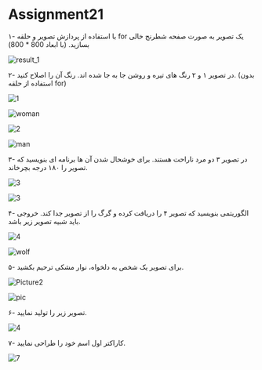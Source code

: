 # Assignment21

۱- با استفاده از پردازش تصویر و حلقه for یک تصویر به صورت صفحه شطرنج خالی بسازید. (با ابعاد 800 * 800)


![result_1](https://user-images.githubusercontent.com/94698402/150935716-a0ac999e-83a7-4794-8240-f5dc4575c4fe.png)


۲- در تصویر ۱ و ۲ رنگ های تیره و روشن جا به جا شده اند. رنگ آن را اصلاح کنید. (بدون استفاده از حلقه for)


![1](https://user-images.githubusercontent.com/94698402/150744348-b3a73ca5-86d2-49f7-a753-bfac367bca69.jpg)



![woman](https://user-images.githubusercontent.com/94698402/150744376-200222db-9462-4788-924b-03234b90c3da.jpg)


![2](https://user-images.githubusercontent.com/94698402/150744389-1d277f59-7ff1-4c1a-a8ca-aa8da62f74e6.jpg)


![man](https://user-images.githubusercontent.com/94698402/150744415-c18d41f2-d6f8-4ac5-b9bb-13ee77a97989.jpg)






۳- در تصویر ۳ دو مرد ناراحت هستند. برای خوشحال شدن آن ها برنامه ای بنویسید که تصویر را ۱۸۰ درجه بچرخاند.

![3](https://user-images.githubusercontent.com/94698402/150740139-cfbcf1b4-2d5c-47c5-9043-c2fd9c258f30.jpg)



![3](https://user-images.githubusercontent.com/94698402/150935585-b2cabe9d-e53e-4097-bc94-c1561f0b2cfe.jpg)


۴- الگوریتمی بنویسید که تصویر ۴ را دریافت کرده و گرگ را از تصویر جدا کند. خروجی باید شبیه تصویر زیر باشد.



![4](https://user-images.githubusercontent.com/94698402/150744480-59a8c0cd-aa6e-42af-9795-9faa9df49207.jpg)

![wolf ](https://user-images.githubusercontent.com/94698402/150744524-c84dbf1a-c1c9-4861-94de-157c2d87eef1.jpg)




۵- برای تصویر یک شخص به دلخواه، نوار مشکی ترحیم بکشید.

![Picture2](https://user-images.githubusercontent.com/94698402/150934928-d97f118b-b558-4b0a-a08e-800beca7d71e.jpg)


![pic](https://user-images.githubusercontent.com/94698402/150934942-c73557af-bc5f-403b-8df2-a4d9a8889920.jpg)

۶- تصویر زیر را تولید نمایید.

![4](https://user-images.githubusercontent.com/94698402/150934980-d4f60b5c-5c8a-422b-8bca-e8f944f03617.jpg)


۷- کاراکتر اول اسم خود را طراحی نمایید.

![7](https://user-images.githubusercontent.com/94698402/150935002-5e5aff45-4649-4c31-804d-875c7d9c9736.jpg)
